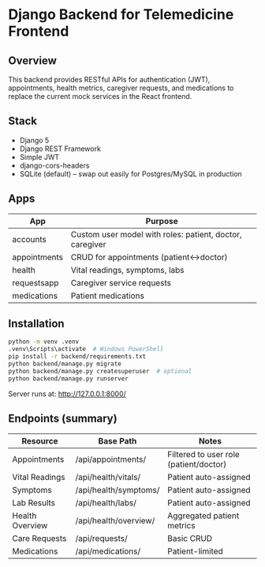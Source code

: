 # Django Backend for Telemedicine Frontend

## Overview

This backend provides RESTful APIs for authentication (JWT), appointments, health metrics, caregiver requests, and medications to replace the current mock services in the React frontend.

## Stack

- Django 5
- Django REST Framework
- Simple JWT
- django-cors-headers
- SQLite (default) – swap out easily for Postgres/MySQL in production

## Apps

| App          | Purpose                                                  |
| ------------ | -------------------------------------------------------- |
| accounts     | Custom user model with roles: patient, doctor, caregiver |
| appointments | CRUD for appointments (patient↔doctor)                   |
| health       | Vital readings, symptoms, labs                           |
| requestsapp  | Caregiver service requests                               |
| medications  | Patient medications                                      |

## Installation

```bash
python -m venv .venv
.venv\Scripts\activate  # Windows PowerShell
pip install -r backend/requirements.txt
python backend/manage.py migrate
python backend/manage.py createsuperuser  # optional
python backend/manage.py runserver
```

Server runs at: http://127.0.0.1:8000/

## Endpoints (summary)

| Resource        | Base Path             | Notes                                  |
| --------------- | --------------------- | -------------------------------------- |
| Appointments    | /api/appointments/    | Filtered to user role (patient/doctor) |
| Vital Readings  | /api/health/vitals/   | Patient auto-assigned                  |
| Symptoms        | /api/health/symptoms/ | Patient auto-assigned                  |
| Lab Results     | /api/health/labs/     | Patient auto-assigned                  |
| Health Overview | /api/health/overview/ | Aggregated patient metrics             |
| Care Requests   | /api/requests/        | Basic CRUD                             |
| Medications     | /api/medications/     | Patient-limited                        |